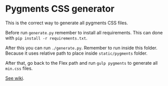 # Pygments CSS generator

This is the correct way to generate all pygments CSS files.

Before run `generate.py` remember to install all requirements.
This can done with `pip install -r requirements.txt`.

After this you can run `./generate.py`. Remember to run inside this folder.
Because it uses relative path to place inside `static/pygments` folder.

After that, go back to the Flex path and run `gulp pygments` to generate all `min.css` files.

[See wiki](https://github.com/alexandrevicenzi/Flex/wiki/Code-Highlight#how-to-add-new-styles).
